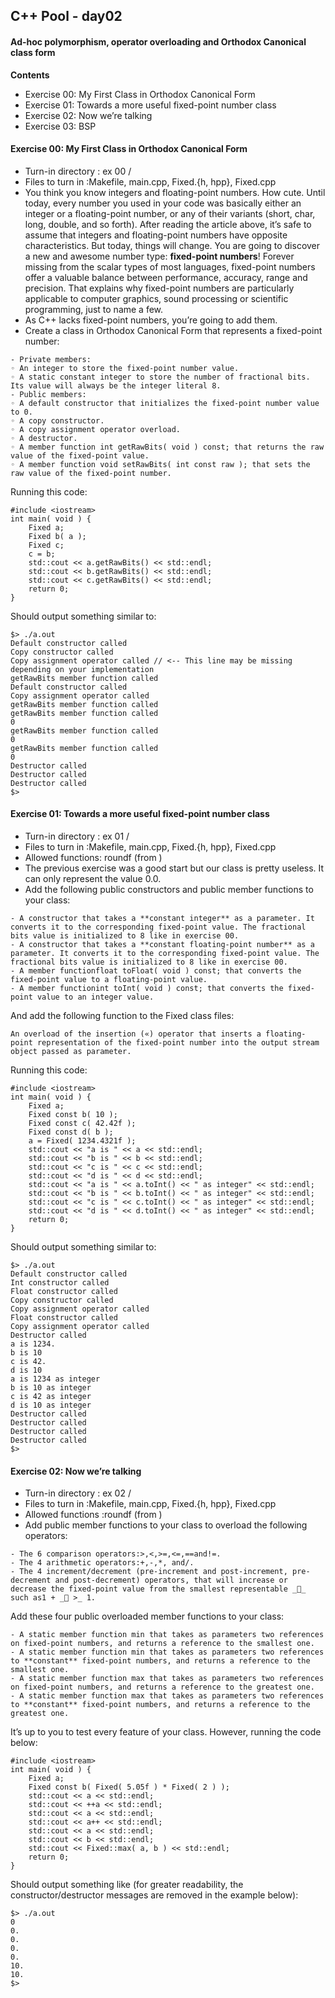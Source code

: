 ## C++ Pool - day02

#### Ad-hoc polymorphism, operator overloading and Orthodox Canonical class form

**Contents**

- Exercise 00: My First Class in Orthodox Canonical Form
- Exercise 01: Towards a more useful fixed-point number class
- Exercise 02: Now we’re talking
- Exercise 03: BSP

#### Exercise 00: My First Class in Orthodox Canonical Form
- Turn-in directory : ex 00 /
- Files to turn in :Makefile, main.cpp, Fixed.{h, hpp}, Fixed.cpp
- You think you know integers and floating-point numbers. How cute. Until today, every number you used in your code was basically either an integer or a floating-point number, or any of their variants (short, char, long, double, and so forth). After reading the article above, it’s safe to assume that integers and floating-point numbers have opposite characteristics. But today, things will change. You are going to discover a new and awesome number type: **fixed-point numbers**! Forever missing from the scalar types of most languages, fixed-point numbers offer a valuable balance between performance, accuracy, range and precision. That explains why fixed-point numbers are particularly applicable to computer graphics, sound processing or scientific programming, just to name a few.
- As C++ lacks fixed-point numbers, you’re going to add them.
- Create a class in Orthodox Canonical Form that represents a fixed-point number:
```
- Private members:
◦ An integer to store the fixed-point number value.
◦ A static constant integer to store the number of fractional bits. Its value will always be the integer literal 8.
- Public members:
◦ A default constructor that initializes the fixed-point number value to 0.
◦ A copy constructor.
◦ A copy assignment operator overload.
◦ A destructor.
◦ A member function int getRawBits( void ) const; that returns the raw value of the fixed-point value.
◦ A member function void setRawBits( int const raw ); that sets the raw value of the fixed-point number.
```
Running this code:
```
#include <iostream>
int main( void ) {
    Fixed a;
    Fixed b( a );
    Fixed c;
    c = b;
    std::cout << a.getRawBits() << std::endl;
    std::cout << b.getRawBits() << std::endl;
    std::cout << c.getRawBits() << std::endl;
    return 0;
}
```
Should output something similar to:
```
$> ./a.out
Default constructor called
Copy constructor called
Copy assignment operator called // <-- This line may be missing depending on your implementation
getRawBits member function called
Default constructor called
Copy assignment operator called
getRawBits member function called
getRawBits member function called
0
getRawBits member function called
0
getRawBits member function called
0
Destructor called
Destructor called
Destructor called
$>
```
#### Exercise 01: Towards a more useful fixed-point number class
- Turn-in directory : ex 01 /
- Files to turn in :Makefile, main.cpp, Fixed.{h, hpp}, Fixed.cpp
- Allowed functions: roundf (from <cmath>)
- The previous exercise was a good start but our class is pretty useless. It can only represent the value 0.0.
- Add the following public constructors and public member functions to your class:
```
- A constructor that takes a **constant integer** as a parameter. It converts it to the corresponding fixed-point value. The fractional bits value is initialized to 8 like in exercise 00.
- A constructor that takes a **constant floating-point number** as a parameter. It converts it to the corresponding fixed-point value. The fractional bits value is initialized to 8 like in exercise 00.
- A member functionfloat toFloat( void ) const; that converts the fixed-point value to a floating-point value.
- A member functionint toInt( void ) const; that converts the fixed-point value to an integer value.
```
And add the following function to the Fixed class files:
```
An overload of the insertion («) operator that inserts a floating-point representation of the fixed-point number into the output stream object passed as parameter.
```
Running this code:
```
#include <iostream>
int main( void ) {
    Fixed a;
    Fixed const b( 10 );
    Fixed const c( 42.42f );
    Fixed const d( b );
    a = Fixed( 1234.4321f );
    std::cout << "a is " << a << std::endl;
    std::cout << "b is " << b << std::endl;
    std::cout << "c is " << c << std::endl;
    std::cout << "d is " << d << std::endl;
    std::cout << "a is " << a.toInt() << " as integer" << std::endl;
    std::cout << "b is " << b.toInt() << " as integer" << std::endl;
    std::cout << "c is " << c.toInt() << " as integer" << std::endl;
    std::cout << "d is " << d.toInt() << " as integer" << std::endl;
    return 0;
}
```
Should output something similar to:
```
$> ./a.out
Default constructor called
Int constructor called
Float constructor called
Copy constructor called
Copy assignment operator called
Float constructor called
Copy assignment operator called
Destructor called
a is 1234.
b is 10
c is 42.
d is 10
a is 1234 as integer
b is 10 as integer
c is 42 as integer
d is 10 as integer
Destructor called
Destructor called
Destructor called
Destructor called
$>
```
#### Exercise 02: Now we’re talking
- Turn-in directory : ex 02 /
- Files to turn in :Makefile, main.cpp, Fixed.{h, hpp}, Fixed.cpp
- Allowed functions :roundf (from <cmath>)
- Add public member functions to your class to overload the following operators:
```
- The 6 comparison operators:>,<,>=,<=,==and!=.
- The 4 arithmetic operators:+,-,*, and/.
- The 4 increment/decrement (pre-increment and post-increment, pre-decrement and post-decrement) operators, that will increase or decrease the fixed-point value from the smallest representable __ such as1 + _ >_ 1.
```
Add these four public overloaded member functions to your class:
```
- A static member function min that takes as parameters two references on fixed-point numbers, and returns a reference to the smallest one.
- A static member function min that takes as parameters two references to **constant** fixed-point numbers, and returns a reference to the smallest one.
- A static member function max that takes as parameters two references on fixed-point numbers, and returns a reference to the greatest one.
- A static member function max that takes as parameters two references to **constant** fixed-point numbers, and returns a reference to the greatest one.
```
It’s up to you to test every feature of your class. However, running the code below:
```
#include <iostream>
int main( void ) {
    Fixed a;
    Fixed const b( Fixed( 5.05f ) * Fixed( 2 ) );
    std::cout << a << std::endl;
    std::cout << ++a << std::endl;
    std::cout << a << std::endl;
    std::cout << a++ << std::endl;
    std::cout << a << std::endl;
    std::cout << b << std::endl;
    std::cout << Fixed::max( a, b ) << std::endl;
    return 0;
}
```
Should output something like (for greater readability, the constructor/destructor messages are removed in the example below):
```
$> ./a.out
0
0.
0.
0.
0.
10.
10.
$>
```